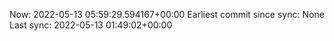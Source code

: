 Now: 2022-05-13 05:59:29.594167+00:00 Earliest commit since sync: None Last sync: 2022-05-13 01:49:02+00:00

